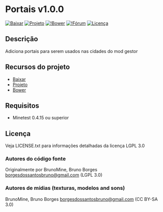 # Portais v1.0.0

[![Baixar](https://img.shields.io/badge/Baixar-v1.0.0-green.svg)](https://github.com/BrunoMine/portais/archive/v1.0.0.zip)
[![Projeto](https://img.shields.io/badge/Git-Projeto-green.svg)](https://github.com/BrunoMine/portais)
[![!Bower](https://img.shields.io/badge/Bower-Projeto-green.svg)](https://minetest-bower.herokuapp.com/mods/portais)
[![!Fórum](https://img.shields.io/badge/Forum-Projeto-green.svg)](http://forum.minetestbrasil.com)
[![Licença](https://img.shields.io/badge/Licença-LGPL_v3.0-blue.svg)](https://github.com/BrunoMine/portais/blob/master/LICENSE)

## Descrição
Adiciona portais para serem usados nas cidades do mod gestor

## Recursos do projeto

* [Baixar](https://github.com/BrunoMine/portais/archive/v1.0.0.zip)
* [Projeto](https://github.com/BrunoMine/portais)
* [Bower](https://minetest-bower.herokuapp.com/mods/portais)

## Requisitos

* Minetest 0.4.15 ou superior

## Licença
Veja LICENSE.txt para informações detalhadas da licença LGPL 3.0

### Autores do código fonte
Originalmente por BrunoMine, Bruno Borges <borgesdossantosbruno@gmail.com> (LGPL 3.0)

### Autores de mídias (texturas, modelos and sons)
BrunoMine, Bruno Borges <borgesdossantosbruno@gmail.com> (CC BY-SA 3.0)
